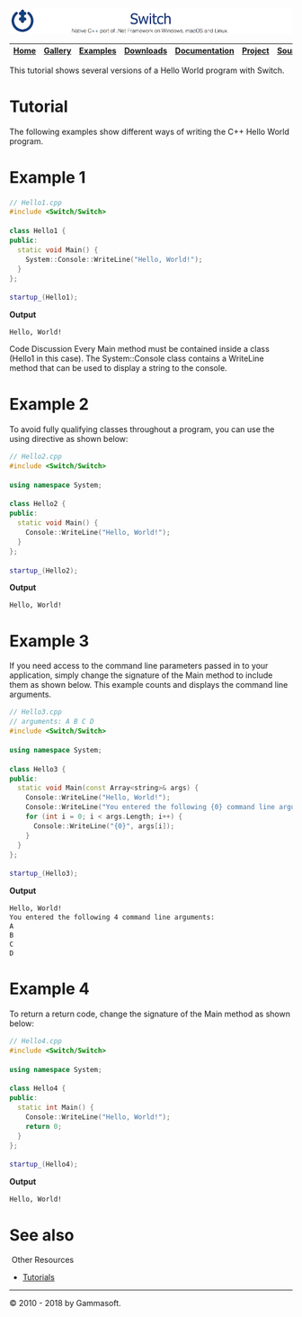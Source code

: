![Switch Header](Pictures/SwitchNativeC++port.png)

| [Home](Home.md) | [Gallery](Gallery.md) | [Examples](Examples.md) | [Downloads](Downloads.md) | [Documentation](Documentation.md) | [Project](https://sourceforge.net/projects/switchpro) | [Source](https://github.com/gammasoft71/switch) | [License](License.md) | [Gammasoft](https://gammasoft71.wixsite.com/gammasoft) |
|-----------------|-----------------------|-------------------------|-------------------------|-----------------------------------|-------------------------------------------------------|-------------------------------------------------|-----------------------|---------------------------------------------------------|

This tutorial shows several versions of a Hello World program with Switch.

# Tutorial

The following examples show different ways of writing the C++ Hello World program.

# Example 1

```c++
// Hello1.cpp
#include <Switch/Switch>
 
class Hello1 {
public:
  static void Main() {
    System::Console::WriteLine("Hello, World!");
  }
};
​
startup_(Hello1);
```

**Output**

```
Hello, World!
```

Code Discussion Every Main method must be contained inside a class (Hello1 in this case). The System::Console class contains a WriteLine method that can be used to display a string to the console.

# Example 2

To avoid fully qualifying classes throughout a program, you can use the using directive as shown below:

```c++
// Hello2.cpp
#include <Switch/Switch>
 
using namespace System;
 
class Hello2 {
public:
  static void Main() {
    Console::WriteLine("Hello, World!");
  }
};
​
startup_(Hello2);
```

**Output**

```
Hello, World!
```

# Example 3

If you need access to the command line parameters passed in to your application, simply change the signature of the Main method to include them as shown below. This example counts and displays the command line arguments.

```c++
// Hello3.cpp
// arguments: A B C D
#include <Switch/Switch>
 
using namespace System;
 
class Hello3 {
public:
  static void Main(const Array<string>& args) {
    Console::WriteLine("Hello, World!");
    Console::WriteLine("You entered the following {0} command line arguments:", args.Length);
    for (int i = 0; i < args.Length; i++) {
      Console::WriteLine("{0}", args[i]);
    }
  }
};
​
startup_(Hello3);
```

**Output**

```
Hello, World!
You entered the following 4 command line arguments:
A
B
C
D
```

# Example 4

To return a return code, change the signature of the Main method as shown below:

```c++
// Hello4.cpp
#include <Switch/Switch>
​
using namespace System;
​
class Hello4 {
public:
  static int Main() {
    Console::WriteLine("Hello, World!");
    return 0;
  }
};
 
startup_(Hello4);
```

**Output**

```
Hello, World!
```

# See also
​
Other Resources

* [Tutorials](Tutorials.md)

______________________________________________________________________________________________

© 2010 - 2018 by Gammasoft.
